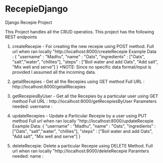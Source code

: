 # RecepieDjango
Django Recepie Project

This Project handles all the CRUD operatios. This project has the following REST endpoints

1. createRecepie - For creating the new recepie using POST method. 
                   Full url when ran locally "http://localhost:8000/createRecepie
                   Example Data :
                                     {
	                                "username" : "Madhu",
	                                "name" : "Oats",
	                                "ingredients" : ["Oats", "salt","water", "chillies"],
	                                "steps" : ["Boil water and add Oats", "Add salt", "Mix well and serve"]
                                      }
      *NOTE: Since no specific data format/input is provided I assumed all the incoming data.
 
 2. getallRecepies - Get all the Recepies using GET method
                     Full URL : http://localhost:8000/getallRecepies
                  
 3. getRecepiesByUser -  Get all the Recepies by a particular user using GET method
                         Full URL : http://localhost:8000/getRecepiesByUser
                         Parameters needed: 
                                          username : <USER>

4. updateRecepies -  Update a Particular Recepie by a user using PUT method
                     Full url when ran locally "http://localhost:8000/updateRecepie
                     Example Data: {
	                                "username" : "Madhu",
	                                "name" : "Oats",
	                                "ingredients" : ["Oats", "salt","water", "chillies"],
	                                "steps" : ["Boil water and add Oats", "Add salt", "Mix well and serve"]
                                     }
 5. deleteRecepie:  Delete a particular Recepie using DELETE Method.
                    Full url when ran locally "http://localhost:8000/deleteRecepie
                    Paramters needed: 
                                     name : <RECEPIE-NAME>
 
 
                                      
                                     

